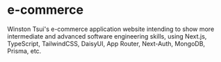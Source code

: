 # e-commerce
Winston Tsui's e-commerce application website intending to show more intermediate and advanced software engineering skills, using Next.js, TypeScript, TailwindCSS, DaisyUI, App Router, Next-Auth, MongoDB, Prisma, etc. 
